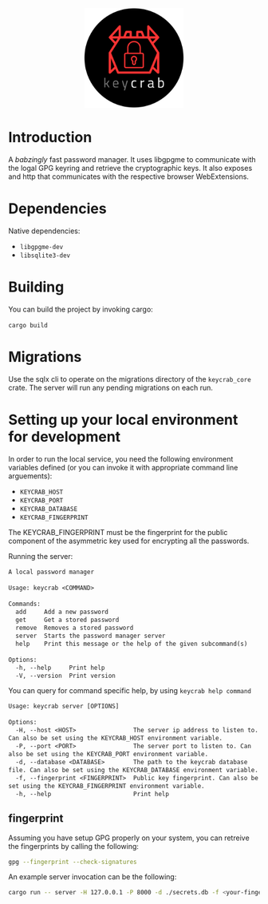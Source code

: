 <p align="center">
    <img style="text-align: center;" height="200" width="200" src="./crates/keycrab_ext/icons/keycrab-logo.png">
</p>

# Introduction
A _babzingly_ fast password manager. It uses libgpgme to communicate with the logal GPG keyring
and retrieve the cryptographic keys. It also exposes and http that communicates with the respective browser  WebExtensions.


# Dependencies
Native dependencies:
- `libgpgme-dev`
- `libsqlite3-dev`


# Building

You can build the project by invoking cargo:

 `cargo build`

# Migrations

Use the sqlx cli to operate on the migrations directory of the `keycrab_core` crate. The server will run any pending migrations on each run.

# Setting up your local environment for development

In order to run the local service, you need the following environment variables defined (or you can invoke it with appropriate command line arguements):

- `KEYCRAB_HOST`
- `KEYCRAB_PORT`
- `KEYCRAB_DATABASE`
- `KEYCRAB_FINGERPRINT`

The KEYCRAB_FINGERPRINT must be the fingerprint for the public component of the asymmetric key used for encrypting all the passwords.

Running the server:
```
A local password manager

Usage: keycrab <COMMAND>

Commands:
  add     Add a new password
  get     Get a stored password
  remove  Removes a stored password
  server  Starts the password manager server
  help    Print this message or the help of the given subcommand(s)

Options:
  -h, --help     Print help
  -V, --version  Print version
```

You can query for command specific help, by using `keycrab help command`


```
Usage: keycrab server [OPTIONS]

Options:
  -H, --host <HOST>                The server ip address to listen to. Can also be set using the KEYCRAB_HOST environment variable.
  -P, --port <PORT>                The server port to listen to. Can also be set using the KEYCRAB_PORT environment variable.
  -d, --database <DATABASE>        The path to the keycrab database file. Can also be set using the KEYCRAB_DATABASE environment variable.
  -f, --fingerprint <FINGERPRINT>  Public key fingerprint. Can also be set using the KEYCRAB_FINGERPRINT environment variable.
  -h, --help                       Print help
```

## fingerprint
Assuming you have setup GPG properly on your system, you can retreive the fingerprints by calling the following:

```bash
gpg --fingerprint --check-signatures
```

An example server invocation can be the following:

```bash
cargo run -- server -H 127.0.0.1 -P 8000 -d ./secrets.db -f <your-fingerprint>
```
